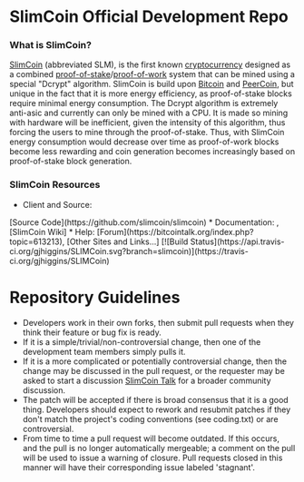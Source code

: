 SlimCoin Official Development Repo
==================================

### What is SlimCoin?
[SlimCoin](<add website>) (abbreviated SLM), is the first known [cryptocurrency](https://en.wikipedia.org/wiki/Cryptocurrency)  designed as a combined [proof-of-stake](http://slimcoin.org/static/slimcoin-paper.pdf)/[proof-of-work](https://en.wikipedia.org/wiki/Proof-of-work_system) system that can be mined using a special "Dcrypt" algorithm. SlimCoin is build upon [Bitcoin](http://bitcoin.org/en/) and [PeerCoin](http://peercoin.net/), but unique in the fact that it is more energy efficiency, as proof-of-stake blocks require minimal energy consumption. The Dcrypt algorithm is extremely anti-asic and currently can only be mined with a CPU. It is made so mining with hardware will be inefficient, given the intensity of this algorithm, thus forcing the users to mine through the proof-of-stake. Thus, with SlimCoin energy consumption would decrease over time as proof-of-work blocks become less rewarding and coin generation becomes increasingly based on proof-of-stake block generation.

### SlimCoin Resources
* Client and Source:
<add Client Binaries>
[Source Code](https://github.com/slimcoin/slimcoin)
* Documentation: <add documentation link to slim website>,
[SlimCoin Wiki] <add documentation link to GitHub wiki page>
* Help: 
[Forum](https://bitcointalk.org/index.php?topic=613213),
[Other Sites and Links...] <other sites>
[![Build Status](https://api.travis-ci.org/gjhiggins/SLIMCoin.svg?branch=slimcoin)](https://travis-ci.org/gjhiggins/SLIMCoin)

Repository Guidelines
=====================

* Developers work in their own forks, then submit pull requests when they think their feature or bug fix is ready.
* If it is a simple/trivial/non-controversial change, then one of the development team members simply pulls it.
* If it is a more complicated or potentially controversial change, then the change may be discussed in the pull request, or the requester may be asked to start a discussion [SlimCoin Talk](<forum link>) for a broader community discussion. 
* The patch will be accepted if there is broad consensus that it is a good thing. Developers should expect to rework and resubmit patches if they don't match the project's coding conventions (see coding.txt) or are controversial.
* From time to time a pull request will become outdated. If this occurs, and the pull is no longer automatically mergeable; a comment on the pull will be used to issue a warning of closure.  Pull requests closed in this manner will have their corresponding issue labeled 'stagnant'.

